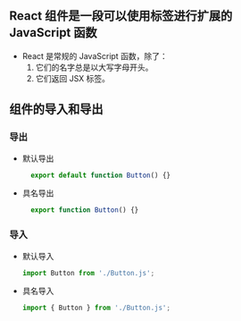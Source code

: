 ## React 组件是一段可以使用标签进行扩展的 JavaScript 函数
   * React 是常规的 JavaScript 函数，除了：
     1. 它们的名字总是以大写字母开头。
     2. 它们返回 JSX 标签。

## 组件的导入和导出

### 导出
  * 默认导出
    ```js
      export default function Button() {}
    ```
  * 具名导出
    ```js
      export function Button() {}
    ```
### 导入
  * 默认导入
    ```js
    import Button from './Button.js';
    ```
  * 具名导入
    ```js
    import { Button } from './Button.js';
    ```
    
